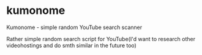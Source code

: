 # kumonome
Kumonome - simple random YouTube search scanner





Rather simple random search script for YouTube(I'd want to research other videohostings and do smth similar in the future too)

